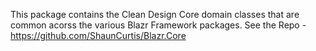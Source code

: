 This package contains the Clean Design Core domain classes that are common acorss the various Blazr Framework packages.
See the Repo -  https://github.com/ShaunCurtis/Blazr.Core

